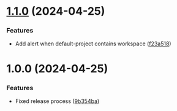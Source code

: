 # [1.1.0](https://github.com/metacore-games/terraform-cloud-metrics/compare/1.0.0...1.1.0) (2024-04-25)


### Features

* Add alert when default-project contains workspace ([f23a518](https://github.com/metacore-games/terraform-cloud-metrics/commit/f23a518d60924ba1d74ec70cf50557e9752c3912))

# 1.0.0 (2024-04-25)


### Features

* Fixed release process ([9b354ba](https://github.com/metacore-games/terraform-cloud-metrics/commit/9b354bab544fec25d084def3aa588ecb32ca55ef))
